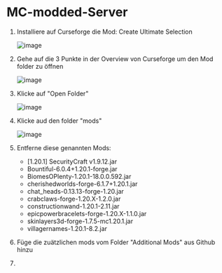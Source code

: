 # MC-modded-Server

1. Installiere auf Curseforge die Mod: Create Ultimate Selection

   ![image](https://github.com/user-attachments/assets/db972bf1-623c-44b1-89c3-af058fe5181f)
3. Gehe auf die 3 Punkte in der Overview von Curseforge um den Mod folder zu öffnen

   ![image](https://github.com/user-attachments/assets/7da3e56c-0d57-4986-91e9-3d8273e75285)
4. Klicke auf "Open Folder"

   ![image](https://github.com/user-attachments/assets/ebaed7f8-a3fa-4aa1-8a6d-6759b75ecfae)
5. Klicke aud den folder "mods"

   ![image](https://github.com/user-attachments/assets/1c8d722d-586d-420d-9b2c-f6eb22d87125)
6. Entferne diese genannten Mods:
   - [1.20.1] SecurityCraft v1.9.12.jar
   - Bountiful-6.0.4+1.20.1-forge.jar
   - BiomesOPlenty-1.20.1-18.0.0.592.jar
   - cherishedworlds-forge-6.1.7+1.20.1.jar
   - chat_heads-0.13.13-forge-1.20.jar
   - crabclaws-forge-1.20.X-1.2.0.jar
   - constructionwand-1.20.1-2.11.jar
   - epicpowerbracelets-forge-1.20.X-1.1.0.jar
   - skinlayers3d-forge-1.7.5-mc1.20.1.jar
   - villagernames-1.20.1-8.2.jar
  
7. Füge die zuätzlichen mods vom Folder "Additional Mods" aus Github hinzu

8. 

   



